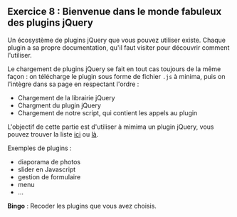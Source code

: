 ## Exercice 8 : Bienvenue dans le monde fabuleux des plugins jQuery

Un écosystème de plugins jQuery que vous pouvez utiliser existe. Chaque plugin a sa propre documentation, qu'il faut visiter pour découvrir comment l'utiliser.

Le chargement de plugins jQuery se fait en tout cas toujours de la même façon : on télécharge le plugin sous forme de fichier `.js` à minima, puis on l'intègre dans sa page en respectant l'ordre :

- Chargement de la librairie jQuery
- Chargment du plugin jQuery
- Chargement de notre script, qui contient les appels au plugin

L'objectif de cette partie est d'utiliser à mimima un plugin jQuery, vous pouvez trouver la liste [ici](https://www.npmjs.com/browse/keyword/jquery-plugin) ou [là](https://plugins.jquery.com/).

Exemples de plugins :

- diaporama de photos
- slider en Javascript
- gestion de formulaire
- menu
- ...

**Bingo** : Recoder les plugins que vous avez choisis.
